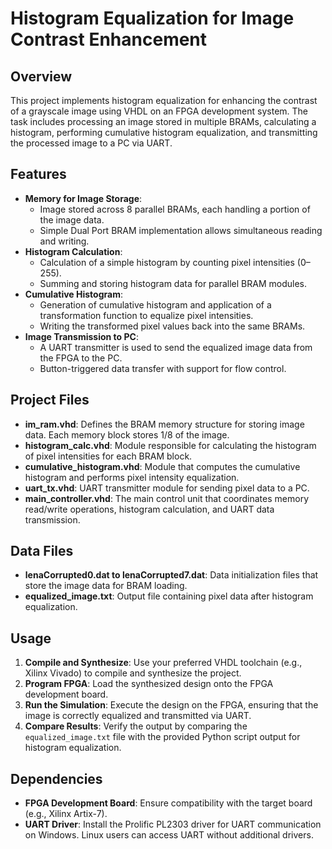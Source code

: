 # Histogram Equalization for Image Contrast Enhancement

## Overview

This project implements histogram equalization for enhancing the contrast of a grayscale image using VHDL on an FPGA development system. The task includes processing an image stored in multiple BRAMs, calculating a histogram, performing cumulative histogram equalization, and transmitting the processed image to a PC via UART.

## Features

- **Memory for Image Storage**: 
  - Image stored across 8 parallel BRAMs, each handling a portion of the image data.
  - Simple Dual Port BRAM implementation allows simultaneous reading and writing.
- **Histogram Calculation**:
  - Calculation of a simple histogram by counting pixel intensities (0–255).
  - Summing and storing histogram data for parallel BRAM modules.
- **Cumulative Histogram**:
  - Generation of cumulative histogram and application of a transformation function to equalize pixel intensities.
  - Writing the transformed pixel values back into the same BRAMs.
- **Image Transmission to PC**:
  - A UART transmitter is used to send the equalized image data from the FPGA to the PC.
  - Button-triggered data transfer with support for flow control.

## Project Files

- **im_ram.vhd**: Defines the BRAM memory structure for storing image data. Each memory block stores 1/8 of the image.
- **histogram_calc.vhd**: Module responsible for calculating the histogram of pixel intensities for each BRAM block.
- **cumulative_histogram.vhd**: Module that computes the cumulative histogram and performs pixel intensity equalization.
- **uart_tx.vhd**: UART transmitter module for sending pixel data to a PC.
- **main_controller.vhd**: The main control unit that coordinates memory read/write operations, histogram calculation, and UART data transmission.

## Data Files

- **lenaCorrupted0.dat to lenaCorrupted7.dat**: Data initialization files that store the image data for BRAM loading.
- **equalized_image.txt**: Output file containing pixel data after histogram equalization.

## Usage

1. **Compile and Synthesize**: Use your preferred VHDL toolchain (e.g., Xilinx Vivado) to compile and synthesize the project.
2. **Program FPGA**: Load the synthesized design onto the FPGA development board.
3. **Run the Simulation**: Execute the design on the FPGA, ensuring that the image is correctly equalized and transmitted via UART.
4. **Compare Results**: Verify the output by comparing the `equalized_image.txt` file with the provided Python script output for histogram equalization.

## Dependencies

- **FPGA Development Board**: Ensure compatibility with the target board (e.g., Xilinx Artix-7).
- **UART Driver**: Install the Prolific PL2303 driver for UART communication on Windows. Linux users can access UART without additional drivers.
